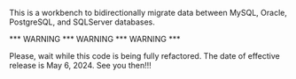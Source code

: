 This is a workbench to bidirectionally migrate data between MySQL, Oracle, PostgreSQL, and SQLServer databases.


*** WARNING *** WARNING *** WARNING ***

Please, wait while this code is being fully refactored.
The date of effective release is May 6, 2024.
See you then!!!